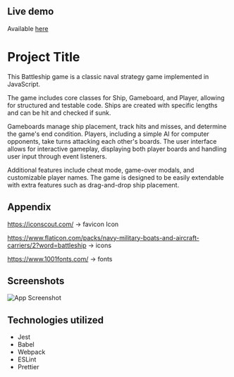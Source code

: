 
## Live demo

Available [here](https://abdallaalhag.github.io/battleship-project/)

# Project Title

This Battleship game is a classic naval strategy game implemented in JavaScript.  

The game includes core classes for Ship, Gameboard, and Player, allowing for structured and testable code. Ships are created with specific lengths and can be hit and checked if sunk.  

Gameboards manage ship placement, track hits and misses, and determine the game's end condition. Players, including a simple AI for computer opponents, take turns attacking each other's boards. The user interface allows for interactive gameplay, displaying both player boards and handling user input through event listeners.

Additional features include cheat mode, game-over modals, and customizable player names. The game is designed to be easily extendable with extra features such as drag-and-drop ship placement.




## Appendix


https://iconscout.com/ -> favicon Icon

https://www.flaticon.com/packs/navy-military-boats-and-aircraft-carriers/2?word=battleship -> icons

https://www.1001fonts.com/ -> fonts
## Screenshots

![App Screenshot](https://snipboard.io/OYZr0a.jpg)

## Technologies utilized

- Jest
- Babel
- Webpack
- ESLint
- Prettier